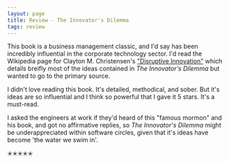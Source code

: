 ```yaml
---
layout: page
title: Review - The Innovator's Dilemma
tags: review
---
```


This book is a business management classic, and I'd say has been incredibly influential in the corporate technology sector.
I'd read the Wikipedia page for Clayton M. Christensen's ["Disruptive Innovation"](https://en.wikipedia.org/wiki/Disruptive_innovation) which
details breifly most of the ideas contained in _The Innovator's Dilemma_ but wanted to go to the primary source.

I didn't love reading this book. It's detailed, methodical, and sober. But it's ideas are so influential and I think so powerful that
I gave it 5 stars. It's a must-read.

I asked the engineers at work if they'd heard of this "famous mormon" and his book, and got no affirmative replies, so
_The Innovator's Dilemma_ might be underappreciated within software circles, given that it's ideas have become 'the water we swim in'.  

✭✭✭✭✭